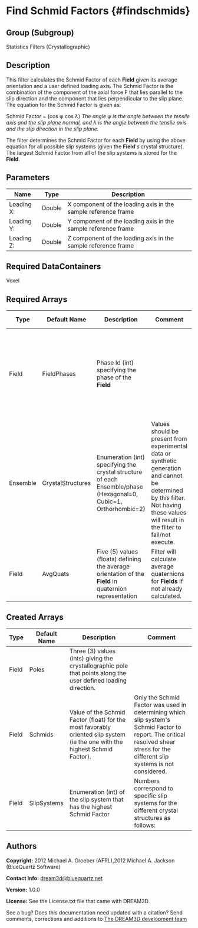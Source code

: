 Find Schmid Factors {#findschmids}
======

## Group (Subgroup) ##
Statistics Filters (Crystallographic)

## Description ##
This filter calculates the Schmid Factor of each **Field** given its average orientation and a user defined loading axis.
The Schmid Factor is the combination of the component of the axial force F that lies parallel to the slip direction and the component 
that lies perpendicular to the slip plane.  The equation for the Schmid Factor is given as:

Schmid Factor = (cos &phi; cos &lambda;)
*The angle &phi; is the angle between the tensile axis and the slip plane normal, and &lambda; is the angle between the tensile axis and the slip direction in the slip plane.*
 
The filter determines the Schmid Factor for each **Field** by using the above equation for all possible slip systems (given the **Field**'s crystal structure).  The largest 
Schmid Factor from all of the slip systems is stored for the **Field**.


## Parameters ##

| Name | Type | Description |
|------|------| ----------- |
| Loading X: | Double | X component of the loading axis in the sample reference frame |
| Loading Y: | Double | Y component of the loading axis in the sample reference frame |
| Loading Z: | Double | Z component of the loading axis in the sample reference frame |

## Required DataContainers ##
Voxel

## Required Arrays ##

| Type | Default Name | Description | Comment | Filters Known to Create Data |
|------|--------------|-------------|---------|-----|
| Field | FieldPhases | Phase Id (int) specifying the phase of the **Field**| | Find Field Phases (Generic), Read Field Info File (IO), Pack Primary Phases (SyntheticBuilding), Insert Precipitate Phases (SyntheticBuilding), Establish Matrix Phase (SyntheticBuilding) |
| Ensemble | CrystalStructures | Enumeration (int) specifying the crystal structure of each Ensemble/phase (Hexagonal=0, Cubic=1, Orthorhombic=2) | Values should be present from experimental data or synthetic generation and cannot be determined by this filter. Not having these values will result in the filter to fail/not execute. | Read H5Ebsd File (IO), Read Ensemble Info File (IO), Initialize Synthetic Volume (SyntheticBuilding) |
| Field | AvgQuats | Five (5) values (floats) defining the average orientation of the **Field** in quaternion representation | Filter will calculate average quaternions for **Fields** if not already calculated. | Find Field Average Orientations (Statistics) |

## Created Arrays ##

| Type | Default Name | Description | Comment |
|------|--------------|-------------|---------|
| Field | Poles | Three (3) values (ints) giving the crystallographic pole that points along the user defined loading direction. |  |
| Field | Schmids | Value of the Schmid Factor (float) for the most favorably oriented slip system (ie the one with the highest Schmid Factor). | Only the Schmid Factor was used in determining which slip system's Schmid Factor to report.  The critical resolved shear stress for the different slip systems is not considered. |
| Field | SlipSystems | Enumeration (int) of the slip system that has the highest Schmid Factor | Numbers correspond to specific slip systems for the different crystal structures as follows: |

## Authors ##

**Copyright:** 2012 Michael A. Groeber (AFRL),2012 Michael A. Jackson (BlueQuartz Software)

**Contact Info:** dream3d@bluequartz.net

**Version:** 1.0.0

**License:**  See the License.txt file that came with DREAM3D.




See a bug? Does this documentation need updated with a citation? Send comments, corrections and additions to [The DREAM3D development team](mailto:dream3d@bluequartz.net?subject=Documentation%20Correction)

